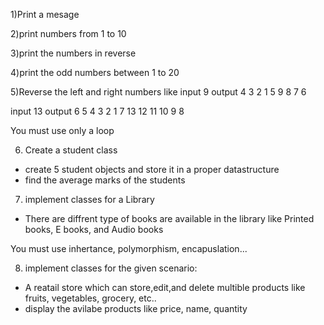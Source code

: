 1)Print a mesage

2)print numbers from 1 to 10

3)print the numbers in reverse

4)print the odd numbers between 1 to 20

5)Reverse the left and right numbers like
input  9
output 4 3 2 1 5 9 8 7 6

input 13
output 6 5 4 3 2 1 7 13 12 11 10 9 8

You must use only a loop

6) Create a student class
- create 5 student objects and store it in a proper datastructure
- find the average marks of the students

7) implement classes for a Library
- There are diffrent type of books are available in the library like Printed books, E books, and Audio books

You must use inhertance, polymorphism, encapuslation...

8) implement classes for the given scenario:
- A reatail store which can store,edit,and delete multible products like fruits, vegetables, grocery, etc..
- display the avilabe products like price, name, quantity
	

